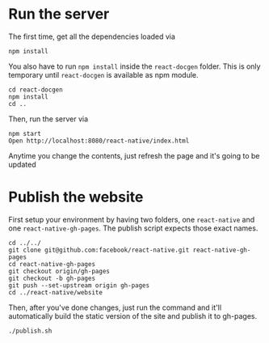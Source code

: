 # Run the server

The first time, get all the dependencies loaded via

```
npm install
```

You also have to run `npm install` inside the `react-docgen` folder. This is only temporary until `react-docgen` is available as npm module.

```
cd react-docgen
npm install
cd ..
```

Then, run the server via

```
npm start
Open http://localhost:8080/react-native/index.html
```

Anytime you change the contents, just refresh the page and it's going to be updated

# Publish the website

First setup your environment by having two folders, one `react-native` and one `react-native-gh-pages`. The publish script expects those exact names.

```
cd ../../
git clone git@github.com:facebook/react-native.git react-native-gh-pages
cd react-native-gh-pages
git checkout origin/gh-pages
git checkout -b gh-pages
git push --set-upstream origin gh-pages
cd ../react-native/website
```

Then, after you've done changes, just run the command and it'll automatically build the static version of the site and publish it to gh-pages.

```
./publish.sh
```
